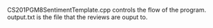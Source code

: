 CS201PGM8SentimentTemplate.cpp controls the flow of the program. output.txt is the file that the reviews are ouput to. 
